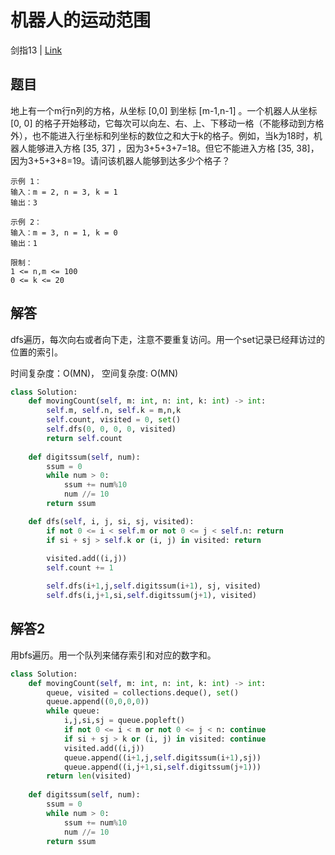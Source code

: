 # 机器人的运动范围
剑指13 | [Link](https://leetcode-cn.com/problems/ji-qi-ren-de-yun-dong-fan-wei-lcof/)

## 题目
地上有一个m行n列的方格，从坐标 [0,0] 到坐标 [m-1,n-1] 。一个机器人从坐标 [0, 0] 的格子开始移动，它每次可以向左、右、上、下移动一格（不能移动到方格外），也不能进入行坐标和列坐标的数位之和大于k的格子。例如，当k为18时，机器人能够进入方格 [35, 37] ，因为3+5+3+7=18。但它不能进入方格 [35, 38]，因为3+5+3+8=19。请问该机器人能够到达多少个格子？

```
示例 1：
输入：m = 2, n = 3, k = 1
输出：3

示例 2：
输入：m = 3, n = 1, k = 0
输出：1

限制：
1 <= n,m <= 100
0 <= k <= 20
```

## 解答
dfs遍历，每次向右或者向下走，注意不要重复访问。用一个set记录已经拜访过的位置的索引。

时间复杂度：O(MN)， 空间复杂度: O(MN)
```python
class Solution:
    def movingCount(self, m: int, n: int, k: int) -> int:
        self.m, self.n, self.k = m,n,k
        self.count, visited = 0, set()
        self.dfs(0, 0, 0, 0, visited)
        return self.count
    
    def digitssum(self, num):
        ssum = 0
        while num > 0:
            ssum += num%10
            num //= 10
        return ssum

    def dfs(self, i, j, si, sj, visited):
        if not 0 <= i < self.m or not 0 <= j < self.n: return
        if si + sj > self.k or (i, j) in visited: return
        
        visited.add((i,j))
        self.count += 1

        self.dfs(i+1,j,self.digitssum(i+1), sj, visited) 
        self.dfs(i,j+1,si,self.digitssum(j+1), visited)
```
## 解答2
用bfs遍历。用一个队列来储存索引和对应的数字和。
```python
class Solution:
    def movingCount(self, m: int, n: int, k: int) -> int:
        queue, visited = collections.deque(), set()
        queue.append((0,0,0,0))
        while queue:
            i,j,si,sj = queue.popleft()
            if not 0 <= i < m or not 0 <= j < n: continue
            if si + sj > k or (i, j) in visited: continue
            visited.add((i,j))
            queue.append((i+1,j,self.digitssum(i+1),sj))
            queue.append((i,j+1,si,self.digitssum(j+1)))
        return len(visited)
    
    def digitssum(self, num):
        ssum = 0
        while num > 0:
            ssum += num%10
            num //= 10
        return ssum
```